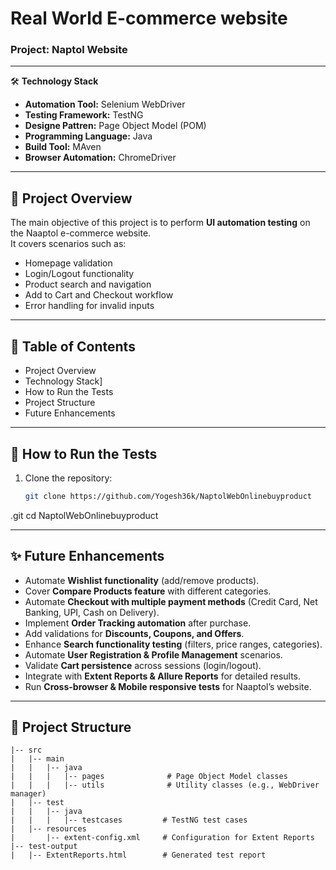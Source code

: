  <h1>Real World E-commerce website</h1> 
 <h3>Project: Naptol Website</h3>

***
🛠️ __Technology Stack__ 
- __Automation Tool:__ Selenium WebDriver
- __Testing Framework:__ TestNG
- __Designe Pattren:__ Page Object Model (POM)
- __Programming Language:__ Java
- __Build Tool:__ MAven
- __Browser Automation:__ ChromeDriver
   
***
## 📌 Project Overview  
The main objective of this project is to perform **UI automation testing** on the Naaptol e-commerce website.  
It covers scenarios such as:  
- Homepage validation  
- Login/Logout functionality  
- Product search and navigation  
- Add to Cart and Checkout workflow  
- Error handling for invalid inputs  

***


## 📑 Table of Contents  
- Project Overview
- Technology Stack]
- How to Run the Tests
- Project Structure
- Future Enhancements
 


***

##  🚀 How to Run the Tests 

1. Clone the repository:
   ```bash
   git clone https://github.com/Yogesh36k/NaptolWebOnlinebuyproduct
.git
   cd NaptolWebOnlinebuyproduct
   ***

   ## ✨ Future Enhancements  

- Automate **Wishlist functionality** (add/remove products).  
- Cover **Compare Products feature** with different categories.  
- Automate **Checkout with multiple payment methods** (Credit Card, Net Banking, UPI, Cash on Delivery).  
- Implement **Order Tracking automation** after purchase.  
- Add validations for **Discounts, Coupons, and Offers**.  
- Enhance **Search functionality testing** (filters, price ranges, categories).  
- Automate **User Registration & Profile Management** scenarios.  
- Validate **Cart persistence** across sessions (login/logout).  
- Integrate with **Extent Reports & Allure Reports** for detailed results.  
- Run **Cross-browser & Mobile responsive tests** for Naaptol’s website.  
***
   ## 📂 Project Structure
   
```
|-- src
|   |-- main
|   |   |-- java
|   |   |   |-- pages              # Page Object Model classes
|   |   |   |-- utils              # Utility classes (e.g., WebDriver manager)
|   |-- test
|   |   |-- java
|   |   |   |-- testcases         # TestNG test cases
|   |-- resources
|       |-- extent-config.xml     # Configuration for Extent Reports
|-- test-output
|   |-- ExtentReports.html        # Generated test report
